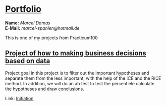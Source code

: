 #  <u>Portfolio</u>

**Name:** _Marcel Damas_   
**E-Mail:** _marcel-spanien@hotmail.de_
  
This is one of my projects from Practicum100

##  <u>Project of how to making business decisions based on data</u>

Project goal in this project is to filter out the important hypotheses and separate them from the less important,
with the help of the ICE and the RICE method.
In addition, we will do an ab test to test the percentiele calculate the hypotheses and draw conclusions.  

Link: [Initiation](Business_decitions/README.md)  
